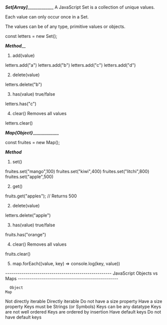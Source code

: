 


____________________________________________________Set_____________[Array]____________________________________________________
A JavaScript Set is a collection of unique values.

Each value can only occur once in a Set.

The values can be of any type, primitive values or objects.


const letters = new Set();


_________Method___________

1. add(value)

letters.add("a")
letters.add("b")
letters.add("c")
letters.add("d")

2. delete(value)

letters.delete("b")

3. has(value)        true/false

letters.has("c")


4. clear()	Removes all values

letters.clear()



____________________________________________________Map_____________{Object}____________________________________________________


const fruites = new Map();


_________Method_________
 
1. set()

fruites.set("mango",100)
fruites.set("kiwi",400)
fruites.set("litchi",800)
fruites.set("apple",500)

2. get()

fruits.get("apples");    // Returns 500


2. delete(value)

letters.delete("apple")

3. has(value)        true/false

fruits.has("orange")


4. clear()	Removes all values

fruits.clear()


5.	map.forEach((value, key) => console.log(key, value))



----------------------------------------------------- JavaScript Objects vs Maps --------------------------------------------------

      Object	                                                                        Map
                                                                      
Not directly iterable	                                                     Directly iterable
Do not have a size property                                         	     Have a size property
Keys must be Strings (or Symbols)                                   	     Keys can be any datatype
Keys are not well ordered	                                                 Keys are ordered by insertion
Have default keys	                                                         Do not have default keys